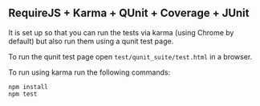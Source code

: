 ## RequireJS + Karma + QUnit + Coverage + JUnit

It is set up so that you can run the tests via karma (using Chrome by default) but also run them using a qunit test page.

To run the qunit test page open `test/qunit_suite/test.html` in a browser.

To run using karma run the following commands:
```
npm install
npm test
```
